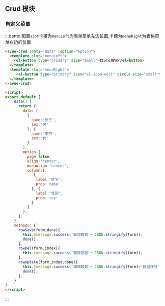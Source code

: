 <script>
export default {
    data() {
      return {
        data: [
          {
            name:'张三',
            sex:'男'
          }, {
            name:'李四',
            sex:'女'
          }
        ],
        option:{
          page:false,
          align:'center',
          menuAlign:'center',
          column:[
             {
              label:'姓名',
              prop:'name'
            }, {
              label:'性别',
              prop:'sex'
            }
          ]
        },
      };
    },
    methods: {
      rowSave(form,done){
        this.$message.success('新增数据'+ JSON.stringify(form));
        done();
      },
      rowDel(form,index){
        this.$message.success('删除数据'+ JSON.stringify(form));
      },
      rowUpdate(form,index,done){
        this.$message.success('编辑数据'+ JSON.stringify(form)+'数据序号'+index);
        done();
      },
    }
}
</script>

<style>

</style>

## Crud 模块



### 自定义菜单

:::demo  配置`slot`卡槽为`menuLeft`为表单菜单左边位置,卡槽为`menuRight`为表格菜单右边的位置
```html
<avue-crud :data="data" :option="option">
  <template slot="menuLeft">
    <el-button type="primary" size="small">自定义按钮</el-button>
  </template>
  <template slot="menuRight">
     <el-button type="primary" icon="el-icon-edit" circle size="small"></el-button>
  </template>
</avue-crud>

<script>
export default {
    data() {
      return {
        data: [
          {
            name:'张三',
            sex:'男'
          }, {
            name:'李四',
            sex:'女'
          }
        ],
        option:{
          page:false,
          align:'center',
          menuAlign:'center',
          column:[
             {
              label:'姓名',
              prop:'name'
            }, {
              label:'性别',
              prop:'sex'
            }
          ]
        },
      };
    },
    methods: {
      rowSave(form,done){
        this.$message.success('新增数据'+ JSON.stringify(form));
        done();
      },
      rowDel(form,index){
        this.$message.success('删除数据'+ JSON.stringify(form));
      },
      rowUpdate(form,index,done){
        this.$message.success('编辑数据'+ JSON.stringify(form)+'数据序号'+index);
        done();
      },
    }
}
</script>
```
:::